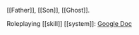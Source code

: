 [[Father]], [[Son]], [[Ghost]].

Roleplaying [[skill]] [[system]]:
[Google Doc](https://docs.google.com/document/d/1HptqZA0SBzA02t-biA5hxlgj6XxFoAxsDOAVb8oreK4)
